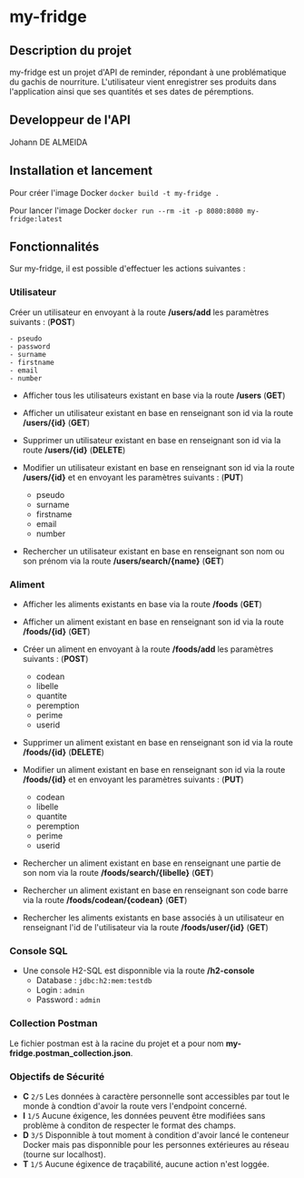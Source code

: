 # my-fridge

## Description du projet

my-fridge est un projet d'API de reminder, répondant à une problématique du gachis de nourriture.
L'utilisateur vient enregistrer ses produits dans l'application ainsi que ses quantités et ses dates de péremptions.

## Developpeur de l'API

Johann DE ALMEIDA

## Installation et lancement

Pour créer l'image Docker
`docker build -t my-fridge .`

Pour lancer l'image Docker
`docker run --rm -it -p 8080:8080 my-fridge:latest`

## Fonctionnalités

Sur my-fridge, il est possible d'effectuer les actions suivantes :

### Utilisateur

Créer un utilisateur en envoyant à la route **/users/add** les paramètres suivants : (**POST**)

    - pseudo
    - password
    - surname
    - firstname
    - email
    - number

- Afficher tous les utilisateurs existant en base via la route **/users** (**GET**)

- Afficher un utilisateur existant en base en renseignant son id via la route **/users/{id}** (**GET**)

- Supprimer un utilisateur existant en base en renseignant son id via la route **/users/{id}** (**DELETE**)

- Modifier un utilisateur existant en base en renseignant son id via la route **/users/{id}** et en envoyant les paramètres suivants : (**PUT**)
    
    - pseudo
    - surname
    - firstname
    - email
    - number

- Rechercher un utilisateur existant en base en renseignant son nom ou son prénom via la route **/users/search/{name}** (**GET**)

### Aliment

- Afficher les aliments existants en base via la route **/foods** (**GET**)

- Afficher un aliment existant en base en renseignant son id via la route **/foods/{id}** (**GET**)

- Créer un aliment en envoyant à la route **/foods/add** les paramètres suivants : (**POST**)

    - codean
    - libelle
    - quantite
    - peremption
    - perime
    - userid
    
- Supprimer un aliment existant en base en renseignant son id via la route **/foods/{id}** (**DELETE**)

- Modifier un aliment existant en base en renseignant son id via la route **/foods/{id}** et en envoyant les paramètres suivants : (**PUT**)

    - codean
    - libelle
    - quantite
    - peremption
    - perime
    - userid

- Rechercher un aliment existant en base en renseignant une partie de son nom via la route **/foods/search/{libelle}** (**GET**)

- Rechercher un aliment existant en base en renseignant son code barre via la route **/foods/codean/{codean}** (**GET**)

- Rechercher les aliments existants en base associés à un utilisateur en renseignant l'id de l'utilisateur via la route **/foods/user/{id}** (**GET**)

### Console SQL

- Une console H2-SQL est disponnible via la route **/h2-console**
    - Database : `jdbc:h2:mem:testdb`
    - Login : `admin`
    - Password : `admin`

### Collection Postman

Le fichier postman est à la racine du projet et a pour nom **my-fridge.postman_collection.json**.

### Objectifs de Sécurité

- **C** `2/5` Les données à caractère personnelle sont accessibles par tout le monde à condtion d'avoir la route vers l'endpoint concerné.
- **I** `1/5` Aucune éxigence, les données peuvent être modifiées sans problème à conditon de respecter le format des champs.
- **D** `3/5` Disponnible à tout moment à condition d'avoir lancé le conteneur Docker mais pas disponnible pour les personnes extérieures au réseau (tourne sur localhost).
- **T** `1/5` Aucune égixence de traçabilité, aucune action n'est loggée.